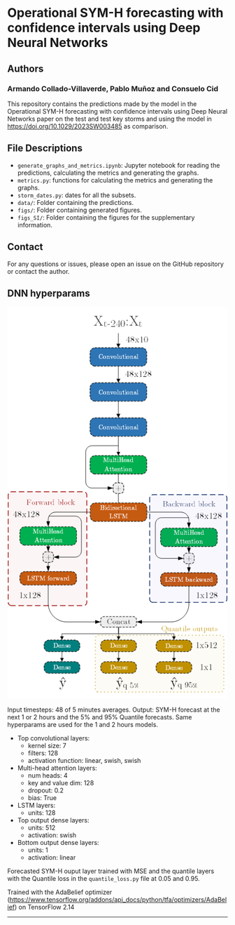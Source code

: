 # Operational SYM-H forecasting with confidence intervals using Deep Neural Networks
## Authors
### Armando Collado-Villaverde, Pablo Muñoz and Consuelo Cid

This repository contains the predictions made by the model in the Operational SYM-H forecasting with confidence intervals using Deep Neural Networks paper on the test and test key storms and using the model in https://doi.org/10.1029/2023SW003485 as comparison.

## File Descriptions

- `generate_graphs_and_metrics.ipynb`: Jupyter notebook for reading the predictions, calculating the metrics and generating the graphs.
- `metrics.py`: functions for calculating the metrics and generating the graphs.
- `storm_dates.py`: dates for all the subsets.
- `data/`: Folder containing the predictions.
- `figs/`: Folder containing generated figures.
- `figs_SI/`: Folder containing the figures for the supplementary information.

## Contact

For any questions or issues, please open an issue on the GitHub repository or contact the author.

## DNN hyperparams

![DNN sketch](arch_q_alpha.png "DNN sketch")

Input timesteps: 48 of 5 minutes averages.
Output: SYM-H forecast at the next 1 or 2 hours and the 5% and 95% Quantile forecasts.
Same hyperparams are used for the 1 and 2 hours models.

* Top convolutional layers:
    * kernel size: 7
    * filters: 128
    * activation function: linear, swish, swish
* Multi-head attention layers:
  * num heads: 4
  * key and value dim: 128
  * dropout: 0.2
  * bias: True
* LSTM layers:
  * units: 128
* Top output dense layers:
  * units: 512
  * activation: swish
* Bottom output dense layers:
  * units: 1
  * activation: linear

Forecasted SYM-H ouput layer trained with MSE and the quantile layers with the Quantile loss in the `quantile_loss.py` file at 0.05 and 0.95.

Trained with the AdaBelief optimizer (https://www.tensorflow.org/addons/api_docs/python/tfa/optimizers/AdaBelief) on TensorFlow 2.14

---
